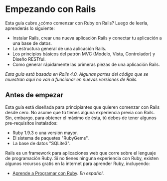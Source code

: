 # Empezando con Rails

Esta guía cubre ¿cómo comenzar con Ruby on Rails? Luego de leerla, aprenderás
lo siguiente:

* Instalar Rails, crear una nueva aplicación Rails y conectar tu aplicación a
  una base de datos.
* La estructura general de una aplicación Rails.
* Los principios básicos del patrón MVC (Modelo, Vista, Controlador) y
  Diseño RESTful.
* Como generar rápidamente las primeras piezas de una aplicación Rails.

*Esta guía está basada en Rails 4.0. Algunas partes del código que se
muestran aquí no van a funcionar en nuevas versiones de Rails.*

## Antes de empezar

Esta guía está diseñada para principiantes que quieren comenzar con Rails
desde cero. No asume que tú tienes alguna experiencia previa con Rails. Sin,
embargo, para obtener el máximo de ésta, tú debes de tener algunos
pre-requisitos instalados:

* Ruby 1.9.3 o una versión mayor.
* El sistema de paquetes "RubyGems".
* La base de datos "SQLite3".

Rails es un framework para aplicaciones web que corre sobre el lenguaje
de programación Ruby. Si no tienes ninguna experiencia con Ruby, existen
algunos recursos gratis en la internet para aprender Ruby, incluyendo:

* [Aprende a Programar con Ruby](http://aprendeaprogramar.pe/). *En español*.

